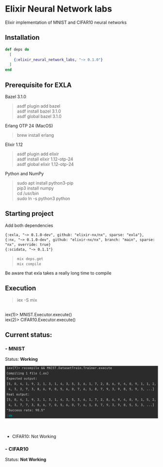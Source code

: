 # Elixir Neural Network labs
Elixir implementation of MNIST and CIFAR10 neural networks

## Installation

```elixir
def deps do
  [
    {:elixir_neural_network_labs, "~> 0.1.0"}
  ]
end
```

## Prerequisite for EXLA

Bazel 3.1.0<br>
>asdf plugin add bazel<br>
asdf install bazel 3.1.0<br>
asdf global bazel 3.1.0<br>

Erlang OTP 24 (MacOS)<br>
>brew install erlang

Elixir 1.12<br>
>asdf plugin add elixir<br>
asdf install elixir 1.12-otp-24<br>
asdf global elixir 1.12-otp-24<br>

 Python and NumPy<br>
>sudo apt install python3-pip<br>
pip3 install numpy<br>
cd /usr/bin<br>
sudo ln -s python3 python<br>

## Starting project

Add both dependencies

    {:exla, "~> 0.1.0-dev", github: "elixir-nx/nx", sparse: "exla"},
    {:nx, "~> 0.1.0-dev", github: "elixir-nx/nx", branch: "main", sparse: "nx", override: true}
    {:scidata, "~> 0.1.1"}
>`mix deps.get`<br>
>`mix compile`

Be aware that exla takes a really long time to compile

## Execution

> iex -S mix
<br>
iex(1)> MNIST.Executor.execute()
<br>
iex(2)> CIFAR10.Executor.execute()

## Current status:
### - MNIST
Status: **Working**

![Diagram](MNIST_results.png)
<br>
<br>
<br>

- CIFAR10: Not Working
### - CIFAR10
Status: **Not Working**
